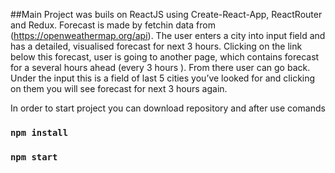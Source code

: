 ##Main
Project was buils on ReactJS using Create-React-App, ReactRouter and Redux. 
Forecast is made by fetchin data from (https://openweathermap.org/api).
The user enters a city into input field and has a detailed, visualised forecast for next 3 hours.
Clicking on the link below this forecast, user is going to another page, which contains forecast for a
several hours ahead (every 3 hours ). From there user can go back.
Under the input this is a field of last 5 cities you’ve looked for and clicking on them you will see
forecast for next 3 hours again.

In order to start project you can download repository and after use comands 
### `npm install`
### `npm start`